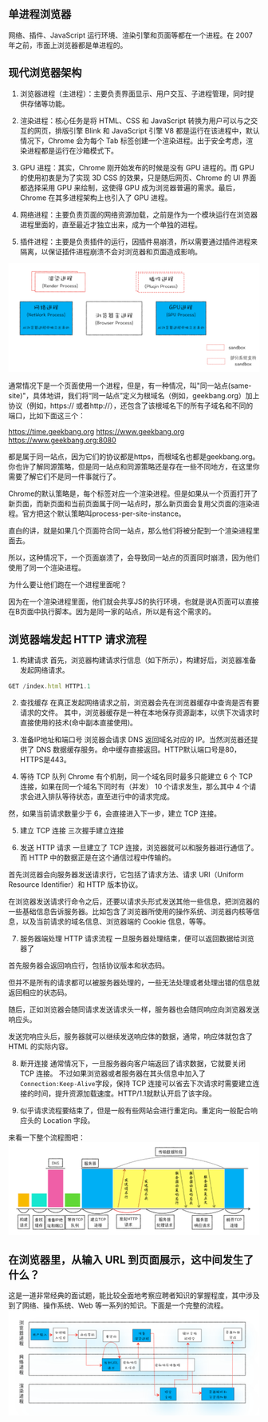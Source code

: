 ## 单进程浏览器
网络、插件、JavaScript 运行环境、渲染引擎和页面等都在一个进程。在 2007 年之前，市面上浏览器都是单进程的。

## 现代浏览器架构
1. 浏览器进程（主进程）：主要负责界面显示、用户交互、子进程管理，同时提供存储等功能。

2. 渲染进程：核心任务是将 HTML、CSS 和 JavaScript 转换为用户可以与之交互的网页，排版引擎 Blink 和 JavaScript 引擎 V8 都是运行在该进程中，默认情况下，Chrome 会为每个 Tab 标签创建一个渲染进程。出于安全考虑，渲染进程都是运行在沙箱模式下。

3. GPU 进程：其实，Chrome 刚开始发布的时候是没有 GPU 进程的。而 GPU 的使用初衷是为了实现 3D CSS 的效果，只是随后网页、Chrome 的 UI 界面都选择采用 GPU 来绘制，这使得 GPU 成为浏览器普遍的需求。最后，Chrome 在其多进程架构上也引入了 GPU 进程。

4. 网络进程：主要负责页面的网络资源加载，之前是作为一个模块运行在浏览器进程里面的，直至最近才独立出来，成为一个单独的进程。

5. 插件进程：主要是负责插件的运行，因插件易崩溃，所以需要通过插件进程来隔离，以保证插件进程崩溃不会对浏览器和页面造成影响。

![alt](./images/bs.png)

通常情况下是一个页面使用一个进程，但是，有一种情况，叫"同一站点(same-site)"，具体地讲，我们将“同一站点”定义为根域名（例如，geekbang.org）加上协议（例如，https:// 或者http://），还包含了该根域名下的所有子域名和不同的端口，比如下面这三个：

https://time.geekbang.org
https://www.geekbang.org
https://www.geekbang.org:8080

都是属于同一站点，因为它们的协议都是https，而根域名也都是geekbang.org。你也许了解同源策略，但是同一站点和同源策略还是存在一些不同地方，在这里你需要了解它们不是同一件事就行了。

Chrome的默认策略是，每个标签对应一个渲染进程。但是如果从一个页面打开了新页面，而新页面和当前页面属于同一站点时，那么新页面会复用父页面的渲染进程。官方把这个默认策略叫process-per-site-instance。

直白的讲，就是如果几个页面符合同一站点，那么他们将被分配到一个渲染进程里面去。

所以，这种情况下，一个页面崩溃了，会导致同一站点的页面同时崩溃，因为他们使用了同一个渲染进程。

为什么要让他们跑在一个进程里面呢？

因为在一个渲染进程里面，他们就会共享JS的执行环境，也就是说A页面可以直接在B页面中执行脚本。因为是同一家的站点，所以是有这个需求的。

## 浏览器端发起 HTTP 请求流程
1. 构建请求
首先，浏览器构建请求行信息（如下所示），构建好后，浏览器准备发起网络请求。
```js
GET /index.html HTTP1.1
```

2. 查找缓存
在真正发起网络请求之前，浏览器会先在浏览器缓存中查询是否有要请求的文件。
其中，浏览器缓存是一种在本地保存资源副本，以供下次请求时直接使用的技术(命中副本直接使用)。

3. 准备IP地址和端口号
浏览器会请求 DNS 返回域名对应的 IP。当然浏览器还提供了 DNS 数据缓存服务。命中缓存直接返回。HTTP默认端口号是80，HTTPS是443。

4. 等待 TCP 队列
Chrome 有个机制，同一个域名同时最多只能建立 6 个 TCP 连接，如果在同一个域名下同时有（并发） 10 个请求发生，那么其中 4 个请求会进入排队等待状态，直至进行中的请求完成。

然，如果当前请求数量少于 6，会直接进入下一步，建立 TCP 连接。

5. 建立 TCP 连接
三次握手建立连接

6. 发送 HTTP 请求
一旦建立了 TCP 连接，浏览器就可以和服务器进行通信了。而 HTTP 中的数据正是在这个通信过程中传输的。

首先浏览器会向服务器发送请求行，它包括了请求方法、请求 URI（Uniform Resource Identifier）和 HTTP 版本协议。

在浏览器发送请求行命令之后，还要以请求头形式发送其他一些信息，把浏览器的一些基础信息告诉服务器。比如包含了浏览器所使用的操作系统、浏览器内核等信息，以及当前请求的域名信息、浏览器端的 Cookie 信息，等等。

7. 服务器端处理 HTTP 请求流程
一旦服务器处理结束，便可以返回数据给浏览器了

首先服务器会返回响应行，包括协议版本和状态码。

但并不是所有的请求都可以被服务器处理的，一些无法处理或者处理出错的信息就返回相应的状态码。

随后，正如浏览器会随同请求发送请求头一样，服务器也会随同响应向浏览器发送响应头。

发送完响应头后，服务器就可以继续发送响应体的数据，通常，响应体就包含了 HTML 的实际内容。

8. 断开连接
通常情况下，一旦服务器向客户端返回了请求数据，它就要关闭 TCP 连接。
不过如果浏览器或者服务器在其头信息中加入了```Connection:Keep-Alive```字段，保持 TCP 连接可以省去下次请求时需要建立连接的时间，提升资源加载速度。HTTP/1.1就默认开启了该字段。

9. 似乎请求流程要结束了，但是一般有些网站会进行重定向。重定向一般配合响应头的 Location 字段。

来看一下整个流程图吧：
![alt](./images/http_request.png)

## 在浏览器里，从输入 URL 到页面展示，这中间发生了什么？
这是一道非常经典的面试题，能比较全面地考察应聘者知识的掌握程度，其中涉及到了网络、操作系统、Web 等一系列的知识。下面是一个完整的流程。
![alt](./images/url.png)




